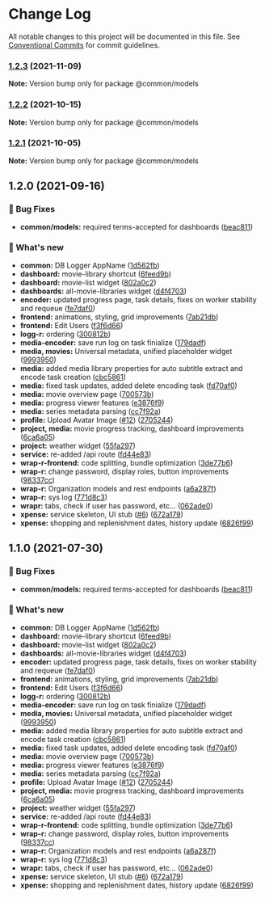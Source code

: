 # Change Log

All notable changes to this project will be documented in this file.
See [Conventional Commits](https://conventionalcommits.org) for commit guidelines.

### [1.2.3](https://github.com/furystack/multiverse/compare/@common/models@1.2.2...@common/models@1.2.3) (2021-11-09)

**Note:** Version bump only for package @common/models






### [1.2.2](https://github.com/furystack/multiverse/compare/@common/models@1.2.1...@common/models@1.2.2) (2021-10-15)

**Note:** Version bump only for package @common/models






### [1.2.1](https://github.com/furystack/multiverse/compare/@common/models@1.2.0...@common/models@1.2.1) (2021-10-05)

**Note:** Version bump only for package @common/models






## 1.2.0 (2021-09-16)


### 🐛 Bug Fixes

* **common/models:** required terms-accepted for dashboards ([beac811](https://github.com/furystack/multiverse/commit/beac8113700a8012ba31fcf0c21b3fcebc91eca2))


### 🚀 What's new

* **common:** DB Logger AppName ([1d562fb](https://github.com/furystack/multiverse/commit/1d562fba58e8d05b92b0ee00b365849f220f3a94))
* **dashboard:** movie-library shortcut ([6feed9b](https://github.com/furystack/multiverse/commit/6feed9b8abfb95bed54cc30675d947265b1dafd6))
* **dashboard:** movie-list widget ([802a0c2](https://github.com/furystack/multiverse/commit/802a0c2cd456ff4c68c16b425055c1e507eecc49))
* **dashboards:** all-movie-libraries widget ([d4f4703](https://github.com/furystack/multiverse/commit/d4f47033e135739c6890c622300e0704c215793a))
* **encoder:** updated progress page, task details, fixes on worker stability and requeue ([fe7daf0](https://github.com/furystack/multiverse/commit/fe7daf02be7a0f3d77a54c6673d2f8ea06d04fa6))
* **frontend:** animations, styling, grid improvements ([7ab21db](https://github.com/furystack/multiverse/commit/7ab21db79673308c440f1db41d5297f178653a00))
* **frontend:** Edit Users ([f3f6d66](https://github.com/furystack/multiverse/commit/f3f6d662a619a53c4915a466e092545b2c4ac360))
* **logg-r:** ordering ([300812b](https://github.com/furystack/multiverse/commit/300812b9e36dc49799631287a491339b11fe422a))
* **media-encoder:** save run log on task finialize ([179dadf](https://github.com/furystack/multiverse/commit/179dadf3836e9a6a2704e39a0a9d8faf5a925256))
* **media, movies:** Universal metadata, unified placeholder widget ([9993950](https://github.com/furystack/multiverse/commit/999395099092d7eac4268023d537b9024f15c713))
* **media:** added media library properties for auto subtitle extract and encode task creation ([cbc5861](https://github.com/furystack/multiverse/commit/cbc5861f5b84d6aeb69148f485f46b96ed5544c6))
* **media:** fixed task updates, added delete encoding task ([fd70af0](https://github.com/furystack/multiverse/commit/fd70af04b0f4e5454fb8915c6c8eabe4248a77ff))
* **media:** movie overview page ([700573b](https://github.com/furystack/multiverse/commit/700573bd363f2c187fd46ef23aae256cafd2ea72))
* **media:** progress viewer features ([e3876f9](https://github.com/furystack/multiverse/commit/e3876f925dd4ad28ddeb6f2cf728294e128b1100))
* **media:** series metadata parsing ([cc7f92a](https://github.com/furystack/multiverse/commit/cc7f92acf15b92967a4c442fdc5f11cee3750f21))
* **profile:** Upload Avatar Image ([#12](https://github.com/furystack/multiverse/issues/12)) ([2705244](https://github.com/furystack/multiverse/commit/2705244f3670f46f2529adc61156c8593e14fd6a))
* **project, media:** movie progress tracking, dashboard improvements ([6ca6a05](https://github.com/furystack/multiverse/commit/6ca6a053ff85d653dc7219d1ec0ca08a95a06769))
* **project:** weather widget ([55fa297](https://github.com/furystack/multiverse/commit/55fa2976eded93ced4980f17b349ad062586cb2a))
* **service:** re-added /api route ([fd44e83](https://github.com/furystack/multiverse/commit/fd44e8335bf276e878424ee8c478e9681cc11e45))
* **wrap-r-frontend:** code splitting, bundle optimization ([3de77b6](https://github.com/furystack/multiverse/commit/3de77b651145f75d38e0c1b8d1fb866e3b534626))
* **wrap-r:** change password, display roles, button improvements ([98337cc](https://github.com/furystack/multiverse/commit/98337cc3d0b79548462c62489a32d748a23e798f))
* **wrap-r:** Organization models and rest endpoints ([a6a287f](https://github.com/furystack/multiverse/commit/a6a287f5f067ef07de2e4fc6324598631da4fca3))
* **wrap-r:** sys log ([771d8c3](https://github.com/furystack/multiverse/commit/771d8c30dfee89cfaae86bebbe29f0f492fd8d7c))
* **wrapr:** tabs, check if user has password, etc... ([062ade0](https://github.com/furystack/multiverse/commit/062ade099fdb298fa4b7dc8e2f86eef177c2d6f2))
* **xpense:** service skeleton, UI stub ([#6](https://github.com/furystack/multiverse/issues/6)) ([672a179](https://github.com/furystack/multiverse/commit/672a17962a58641713651b0078a9fbcf05efc658))
* **xpense:** shopping and replenishment dates, history update ([6826f99](https://github.com/furystack/multiverse/commit/6826f992a0b2ff166edf1ac845904d6728770edf))




## 1.1.0 (2021-07-30)


### 🐛 Bug Fixes

* **common/models:** required terms-accepted for dashboards ([beac811](https://github.com/furystack/multiverse/commit/beac8113700a8012ba31fcf0c21b3fcebc91eca2))


### 🚀 What's new

* **common:** DB Logger AppName ([1d562fb](https://github.com/furystack/multiverse/commit/1d562fba58e8d05b92b0ee00b365849f220f3a94))
* **dashboard:** movie-library shortcut ([6feed9b](https://github.com/furystack/multiverse/commit/6feed9b8abfb95bed54cc30675d947265b1dafd6))
* **dashboard:** movie-list widget ([802a0c2](https://github.com/furystack/multiverse/commit/802a0c2cd456ff4c68c16b425055c1e507eecc49))
* **dashboards:** all-movie-libraries widget ([d4f4703](https://github.com/furystack/multiverse/commit/d4f47033e135739c6890c622300e0704c215793a))
* **encoder:** updated progress page, task details, fixes on worker stability and requeue ([fe7daf0](https://github.com/furystack/multiverse/commit/fe7daf02be7a0f3d77a54c6673d2f8ea06d04fa6))
* **frontend:** animations, styling, grid improvements ([7ab21db](https://github.com/furystack/multiverse/commit/7ab21db79673308c440f1db41d5297f178653a00))
* **frontend:** Edit Users ([f3f6d66](https://github.com/furystack/multiverse/commit/f3f6d662a619a53c4915a466e092545b2c4ac360))
* **logg-r:** ordering ([300812b](https://github.com/furystack/multiverse/commit/300812b9e36dc49799631287a491339b11fe422a))
* **media-encoder:** save run log on task finialize ([179dadf](https://github.com/furystack/multiverse/commit/179dadf3836e9a6a2704e39a0a9d8faf5a925256))
* **media, movies:** Universal metadata, unified placeholder widget ([9993950](https://github.com/furystack/multiverse/commit/999395099092d7eac4268023d537b9024f15c713))
* **media:** added media library properties for auto subtitle extract and encode task creation ([cbc5861](https://github.com/furystack/multiverse/commit/cbc5861f5b84d6aeb69148f485f46b96ed5544c6))
* **media:** fixed task updates, added delete encoding task ([fd70af0](https://github.com/furystack/multiverse/commit/fd70af04b0f4e5454fb8915c6c8eabe4248a77ff))
* **media:** movie overview page ([700573b](https://github.com/furystack/multiverse/commit/700573bd363f2c187fd46ef23aae256cafd2ea72))
* **media:** progress viewer features ([e3876f9](https://github.com/furystack/multiverse/commit/e3876f925dd4ad28ddeb6f2cf728294e128b1100))
* **media:** series metadata parsing ([cc7f92a](https://github.com/furystack/multiverse/commit/cc7f92acf15b92967a4c442fdc5f11cee3750f21))
* **profile:** Upload Avatar Image ([#12](https://github.com/furystack/multiverse/issues/12)) ([2705244](https://github.com/furystack/multiverse/commit/2705244f3670f46f2529adc61156c8593e14fd6a))
* **project, media:** movie progress tracking, dashboard improvements ([6ca6a05](https://github.com/furystack/multiverse/commit/6ca6a053ff85d653dc7219d1ec0ca08a95a06769))
* **project:** weather widget ([55fa297](https://github.com/furystack/multiverse/commit/55fa2976eded93ced4980f17b349ad062586cb2a))
* **service:** re-added /api route ([fd44e83](https://github.com/furystack/multiverse/commit/fd44e8335bf276e878424ee8c478e9681cc11e45))
* **wrap-r-frontend:** code splitting, bundle optimization ([3de77b6](https://github.com/furystack/multiverse/commit/3de77b651145f75d38e0c1b8d1fb866e3b534626))
* **wrap-r:** change password, display roles, button improvements ([98337cc](https://github.com/furystack/multiverse/commit/98337cc3d0b79548462c62489a32d748a23e798f))
* **wrap-r:** Organization models and rest endpoints ([a6a287f](https://github.com/furystack/multiverse/commit/a6a287f5f067ef07de2e4fc6324598631da4fca3))
* **wrap-r:** sys log ([771d8c3](https://github.com/furystack/multiverse/commit/771d8c30dfee89cfaae86bebbe29f0f492fd8d7c))
* **wrapr:** tabs, check if user has password, etc... ([062ade0](https://github.com/furystack/multiverse/commit/062ade099fdb298fa4b7dc8e2f86eef177c2d6f2))
* **xpense:** service skeleton, UI stub ([#6](https://github.com/furystack/multiverse/issues/6)) ([672a179](https://github.com/furystack/multiverse/commit/672a17962a58641713651b0078a9fbcf05efc658))
* **xpense:** shopping and replenishment dates, history update ([6826f99](https://github.com/furystack/multiverse/commit/6826f992a0b2ff166edf1ac845904d6728770edf))
